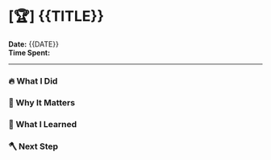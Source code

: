 # [🏆] {{TITLE}}

**Date:** {{DATE}}  
**Time Spent:**   

---

### 🔥 What I Did


### 🎯 Why It Matters


### 🧠 What I Learned


### 🪓 Next Step
